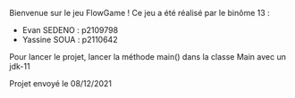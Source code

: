 Bienvenue sur le jeu FlowGame !
Ce jeu a été réalisé par le binôme 13 :

- Evan SEDENO : p2109798
- Yassine SOUA : p2110642

Pour lancer le projet, lancer la méthode main() dans la classe Main avec un jdk-11

Projet envoyé le 08/12/2021

